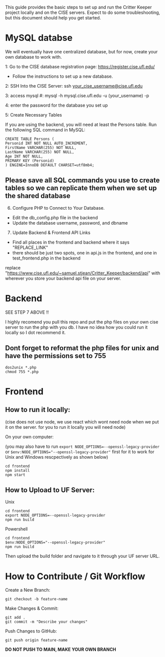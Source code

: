 This guide provides the basic steps to set up and run the Critter Keeper project locally and on the CISE servers.
Expect to do some troubleshooting, but this document should help you get started.

# MySQL databse

We will eventually have one centralized database, but for now, create your own database to work with.

1: Go to the CISE database registration page: https://register.cise.ufl.edu/

- Follow the instructions to set up a new database.

2: SSH Into the CISE Server: ssh your_cise_username@cise.ufl.edu

3: access mysql #: mysql -h mysql.cise.ufl.edu -u (your_username) -p

4: enter the password for the database you set up

5: Create Necessary Tables

If you are using the backend, you will need at least the Persons table. Run the following SQL command in MySQL:

```
CREATE TABLE Persons (
Personid INT NOT NULL AUTO_INCREMENT,
FirstName VARCHAR(255) NOT NULL,
LastName VARCHAR(255) NOT NULL,
Age INT NOT NULL,
PRIMARY KEY (Personid)
) ENGINE=InnoDB DEFAULT CHARSET=utf8mb4;
```

## Please save all SQL commands you use to create tables so we can replicate them when we set up the shared database

6. Configure PHP to Connect to Your Database.

- Edit the db_config.php file in the backend
- Update the database username, password, and dbname

7. Update Backend & Frontend API Links

- Find all places in the frontend and backend where it says "REPLACE_LINK"
- there should be just two spots, one in api.js in the frontend, and one in test_frontend.php in the backend

replace "https://www.cise.ufl.edu/~samuel.stjean/Critter_Keeper/backend/api" with wherever you store your backend api file on your server.

# Backend

SEE STEP 7 ABOVE !!

I highly recomend you pull this repo and put the php files on your own cise server to run the php with you db.
I have no idea how you could run it locally so I dot recommend it.

## Dont forget to reformat the php files for unix and have the permissions set to 755

```
dos2unix *.php
chmod 755 *.php
```

# Frontend

## How to run it locally:

(cise does not use node, we use react which wont need node when we put it on the server. for you to run it locally you will need node)

On your own computer:

(you may also have to run `export NODE_OPTIONS=--openssl-legacy-provider` or `$env:NODE_OPTIONS="--openssl-legacy-provider"` first for it to work for Unix and Windows rescpectively as shown below)

```
cd frontend
npm install
npm start
```

## How to Upload to UF Server:

Unix

```
cd frontend
export NODE_OPTIONS=--openssl-legacy-provider
npm run build
```

Powershell

```
cd frontend
$env:NODE_OPTIONS="--openssl-legacy-provider"
npm run build
```

Then upload the build folder and navigate to it through your UF server URL.

# How to Contribute / Git Workflow

Create a New Branch:

`git checkout -b feature-name`

Make Changes & Commit:

```
git add .
git commit -m "Describe your changes"
```

Push Changes to GitHub:

`git push origin feature-name`

**DO NOT PUSH TO MAIN, MAKE YOUR OWN BRANCH**
